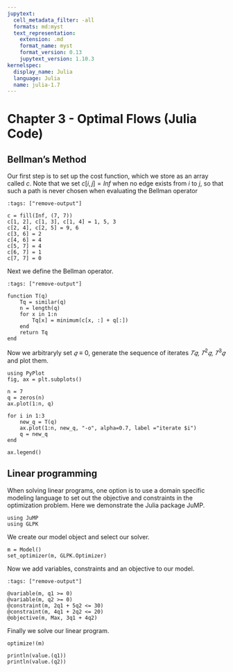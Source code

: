 ```yaml
---
jupytext:
  cell_metadata_filter: -all
  formats: md:myst
  text_representation:
    extension: .md
    format_name: myst
    format_version: 0.13
    jupytext_version: 1.10.3
kernelspec:
  display_name: Julia
  language: Julia
  name: julia-1.7
---
```


# Chapter 3 - Optimal Flows (Julia Code)

## Bellman’s Method

Our first step is to set up the cost function, which we store as an array called $c$. Note that we set $c[i, j] = Inf$ when no edge
exists from $i$ to $j$, so that such a path is never chosen when evaluating the Bellman operator

```{code-cell}
:tags: ["remove-output"]

c = fill(Inf, (7, 7))
c[1, 2], c[1, 3], c[1, 4] = 1, 5, 3
c[2, 4], c[2, 5] = 9, 6
c[3, 6] = 2
c[4, 6] = 4
c[5, 7] = 4
c[6, 7] = 1
c[7, 7] = 0
```

Next we define the Bellman operator.

```{code-cell}
:tags: ["remove-output"]

function T(q)
    Tq = similar(q)
    n = length(q)
    for x in 1:n
        Tq[x] = minimum(c[x, :] + q[:])
    end
    return Tq
end
```

Now we arbitraryly set $𝑞 ≡ 0$, generate the sequence of iterates $𝑇𝑞$, $𝑇^2𝑞$, $𝑇^3𝑞$ and plot them.

```{code-cell}
using PyPlot
fig, ax = plt.subplots()

n = 7
q = zeros(n)
ax.plot(1:n, q)

for i in 1:3
    new_q = T(q)
    ax.plot(1:n, new_q, "-o", alpha=0.7, label ="iterate $i")
    q = new_q
end

ax.legend()
```

## Linear programming
When solving linear programs, one option is to use a domain specific modeling language to set out the objective and constraints in the optimization problem. Here we demonstrate the Julia package JuMP.

```{code-cell}
using JuMP
using GLPK
```

We create our model object and select our solver.
```{code-cell}
m = Model()
set_optimizer(m, GLPK.Optimizer)

```

Now we add variables, constraints and an objective to our model.
```{code-cell}
:tags: ["remove-output"]

@variable(m, q1 >= 0)
@variable(m, q2 >= 0)
@constraint(m, 2q1 + 5q2 <= 30)
@constraint(m, 4q1 + 2q2 <= 20)
@objective(m, Max, 3q1 + 4q2)
```

Finally we solve our linear program.
```{code-cell}
optimize!(m)

println(value.(q1)) 
println(value.(q2))
```
